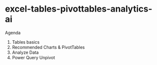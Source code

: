 # excel-tables-pivottables-analytics-ai

Agenda

1. Tables basics
2. Recommended Charts & PivotTables
3. Analyze Data 
4. Power Query Unpivot
